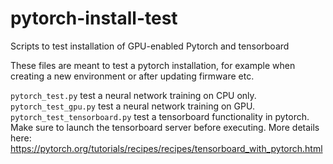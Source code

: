 # pytorch-install-test
Scripts to test installation of GPU-enabled Pytorch and tensorboard

These files are meant to test a pytorch installation, for example when creating a new environment or 
after updating firmware etc. 

`pytorch_test.py` test a neural network training on CPU only.  
`pytorch_test_gpu.py` test a neural network training on GPU.  
`pytorch_test_tensorboard.py` test a tensorboard functionality in pytorch. 
Make sure to launch the tensorboard server before executing. More details here: https://pytorch.org/tutorials/recipes/recipes/tensorboard_with_pytorch.html 
